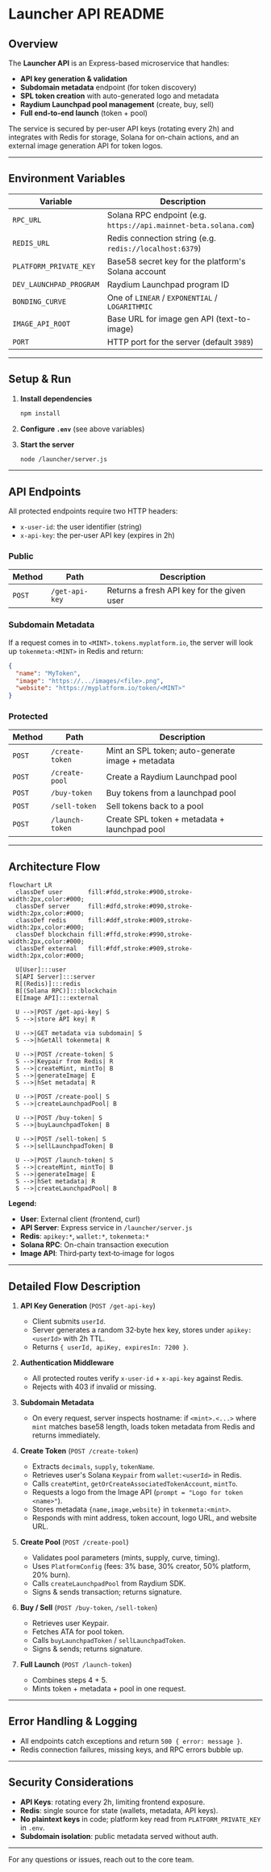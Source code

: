 # Launcher API README

## Overview

The **Launcher API** is an Express-based microservice that handles:

* **API key generation & validation**
* **Subdomain metadata** endpoint (for token discovery)
* **SPL token creation** with auto-generated logo and metadata
* **Raydium Launchpad pool management** (create, buy, sell)
* **Full end-to-end launch** (token + pool)

The service is secured by per-user API keys (rotating every 2h) and integrates with Redis for storage, Solana for on-chain actions, and an external image generation API for token logos.

---

## Environment Variables

| Variable                | Description                                                      |
| ----------------------- | ---------------------------------------------------------------- |
| `RPC_URL`               | Solana RPC endpoint (e.g. `https://api.mainnet-beta.solana.com`) |
| `REDIS_URL`             | Redis connection string (e.g. `redis://localhost:6379`)          |
| `PLATFORM_PRIVATE_KEY`  | Base58 secret key for the platform's Solana account              |
| `DEV_LAUNCHPAD_PROGRAM` | Raydium Launchpad program ID                                     |
| `BONDING_CURVE`         | One of `LINEAR` / `EXPONENTIAL` / `LOGARITHMIC`                  |
| `IMAGE_API_ROOT`        | Base URL for image gen API (text-to-image)                       |
| `PORT`                  | HTTP port for the server (default `3989`)                        |

---

## Setup & Run

1. **Install dependencies**

   ```bash
   npm install
   ```
2. **Configure `.env`** (see above variables)
3. **Start the server**

   ```bash
   node /launcher/server.js
   ```

---

## API Endpoints

All protected endpoints require two HTTP headers:

* `x-user-id`: the user identifier (string)
* `x-api-key`: the per-user API key (expires in 2h)

### Public

| Method | Path           | Description                                |
| ------ | -------------- | ------------------------------------------ |
| `POST` | `/get-api-key` | Returns a fresh API key for the given user |

### Subdomain Metadata

If a request comes in to `<MINT>.tokens.myplatform.io`, the server will look up `tokenmeta:<MINT>` in Redis and return:

```json
{
  "name": "MyToken",
  "image": "https://.../images/<file>.png",
  "website": "https://myplatform.io/token/<MINT>"
}
```

### Protected

| Method | Path            | Description                                       |
| ------ | --------------- | ------------------------------------------------- |
| `POST` | `/create-token` | Mint an SPL token; auto-generate image + metadata |
| `POST` | `/create-pool`  | Create a Raydium Launchpad pool                   |
| `POST` | `/buy-token`    | Buy tokens from a launchpad pool                  |
| `POST` | `/sell-token`   | Sell tokens back to a pool                        |
| `POST` | `/launch-token` | Create SPL token + metadata + launchpad pool      |

---

## Architecture Flow

```mermaid
flowchart LR
  classDef user       fill:#fdd,stroke:#900,stroke-width:2px,color:#000;
  classDef server     fill:#dfd,stroke:#090,stroke-width:2px,color:#000;
  classDef redis      fill:#ddf,stroke:#009,stroke-width:2px,color:#000;
  classDef blockchain fill:#ffd,stroke:#990,stroke-width:2px,color:#000;
  classDef external   fill:#fdf,stroke:#909,stroke-width:2px,color:#000;

  U[User]:::user
  S[API Server]:::server
  R[(Redis)]:::redis
  B[(Solana RPC)]:::blockchain
  E[Image API]:::external

  U -->|POST /get-api-key| S
  S -->|store API key| R

  U -->|GET metadata via subdomain| S
  S -->|hGetAll tokenmeta| R

  U -->|POST /create-token| S
  S -->|Keypair from Redis| R
  S -->|createMint, mintTo| B
  S -->|generateImage| E
  S -->|hSet metadata| R

  U -->|POST /create-pool| S
  S -->|createLaunchpadPool| B

  U -->|POST /buy-token| S
  S -->|buyLaunchpadToken| B

  U -->|POST /sell-token| S
  S -->|sellLaunchpadToken| B

  U -->|POST /launch-token| S
  S -->|createMint, mintTo| B
  S -->|generateImage| E
  S -->|hSet metadata| R
  S -->|createLaunchpadPool| B

```

**Legend:**

* **User**: External client (frontend, curl)
* **API Server**: Express service in `/launcher/server.js`
* **Redis**: `apikey:*`, `wallet:*`, `tokenmeta:*`
* **Solana RPC**: On-chain transaction execution
* **Image API**: Third‑party text‑to‑image for logos

---

## Detailed Flow Description

1. **API Key Generation** (`POST /get-api-key`)

   * Client submits `userId`.
   * Server generates a random 32‑byte hex key, stores under `apikey:<userId>` with 2h TTL.
   * Returns `{ userId, apiKey, expiresIn: 7200 }`.

2. **Authentication Middleware**

   * All protected routes verify `x-user-id` + `x-api-key` against Redis.
   * Rejects with 403 if invalid or missing.

3. **Subdomain Metadata**

   * On every request, server inspects hostname: if `<mint>.<...>` where `mint` matches base58 length,
     loads token metadata from Redis and returns immediately.

4. **Create Token** (`POST /create-token`)

   * Extracts `decimals`, `supply`, `tokenName`.
   * Retrieves user's Solana `Keypair` from `wallet:<userId>` in Redis.
   * Calls `createMint`, `getOrCreateAssociatedTokenAccount`, `mintTo`.
   * Requests a logo from the Image API (`prompt = "Logo for token <name>"`).
   * Stores metadata `{name,image,website}` in `tokenmeta:<mint>`.
   * Responds with mint address, token account, logo URL, and website URL.

5. **Create Pool** (`POST /create-pool`)

   * Validates pool parameters (mints, supply, curve, timing).
   * Uses `PlatformConfig` (fees: 3% base, 30% creator, 50% platform, 20% burn).
   * Calls `createLaunchpadPool` from Raydium SDK.
   * Signs & sends transaction; returns signature.

6. **Buy / Sell** (`POST /buy-token`, `/sell-token`)

   * Retrieves user Keypair.
   * Fetches ATA for pool token.
   * Calls `buyLaunchpadToken` / `sellLaunchpadToken`.
   * Signs & sends; returns signature.

7. **Full Launch** (`POST /launch-token`)

   * Combines steps 4 + 5.
   * Mints token + metadata + pool in one request.

---

## Error Handling & Logging

* All endpoints catch exceptions and return `500 { error: message }`.
* Redis connection failures, missing keys, and RPC errors bubble up.

---

## Security Considerations

* **API Keys**: rotating every 2h, limiting frontend exposure.
* **Redis**: single source for state (wallets, metadata, API keys).
* **No plaintext keys** in code; platform key read from `PLATFORM_PRIVATE_KEY` in `.env`.
* **Subdomain isolation**: public metadata served without auth.

---

For any questions or issues, reach out to the core team.
